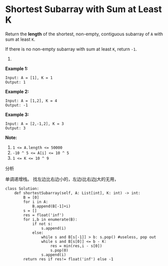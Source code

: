 # Shortest Subarray with Sum at Least K



Return the **length** of the shortest, non-empty, contiguous subarray of `A` with sum at least `K`.

If there is no non-empty subarray with sum at least `K`, return `-1`.

1. 
**Example 1:**

```text
Input: A = [1], K = 1
Output: 1
```

**Example 2:**

```text
Input: A = [1,2], K = 4
Output: -1
```

**Example 3:**

```text
Input: A = [2,-1,2], K = 3
Output: 3
```

**Note:**

1. `1 <= A.length <= 50000`
2. `-10 ^ 5 <= A[i] <= 10 ^ 5`
3. `1 <= K <= 10 ^ 9`



分析

单调递增栈。 找左边比右边小的，左边i比右边j大的无用，



```text
class Solution:
    def shortestSubarray(self, A: List[int], K: int) -> int:
        B = [0]
        for i in A:
            B.append(B[-1]+i)
        s = []
        res = float('inf')
        for i,b in enumerate(B):
            if not s:
                s.append(i)
            else:
                while s and B[s[-1]] > b: s.pop() #useless, pop out
                while s and B[s[0]] <= b - K: 
                    res = min(res,i - s[0])
                    s.pop(0)
                s.append(i)
        return res if res!= float('inf') else -1
            
            
                
            
            
```

